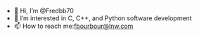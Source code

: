 - 👋 Hi, I’m @Fredbb70
- 👀 I’m interested in C, C++, and Python software development
- 📫 How to reach me:fbourbour@lnw.com

<!---
Fredbb70/Fredbb70 is a ✨ special ✨ repository because its `README.md` (this file) appears on your GitHub profile.
You can click the Preview link to take a look at your changes.
--->
